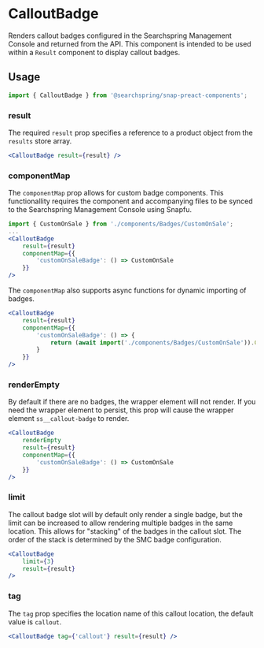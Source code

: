 # CalloutBadge

Renders callout badges configured in the Searchspring Management Console and returned from the API. This component is intended to be used within a `Result` component to display callout badges.

## Usage
```jsx
import { CalloutBadge } from '@searchspring/snap-preact-components';
```

### result
The required `result` prop specifies a reference to a product object from the `results` store array.

```jsx
<CalloutBadge result={result} />
```

### componentMap
The `componentMap` prop allows for custom badge components. This functionallity requires the component and accompanying files to be synced to the Searchspring Management Console using Snapfu.

```jsx
import { CustomOnSale } from './components/Badges/CustomOnSale';
...
<CalloutBadge 
    result={result} 
    componentMap={{
        'customOnSaleBadge': () => CustomOnSale
    }}
/>
```

The `componentMap` also supports async functions for dynamic importing of badges.

```jsx
<CalloutBadge 
    result={result} 
    componentMap={{
        'customOnSaleBadge': () => {
            return (await import('./components/Badges/CustomOnSale')).CustomOnSale;
        }
    }}
/>
```

### renderEmpty
By default if there are no badges, the wrapper element will not render. If you need the wrapper element to persist, this prop will cause the wrapper element `ss__callout-badge` to render.

```jsx
<CalloutBadge
    renderEmpty
    result={result} 
    componentMap={{
        'customOnSaleBadge': () => CustomOnSale
    }}
/>
```

### limit
The callout badge slot will by default only render a single badge, but the limit can be increased to allow rendering multiple badges in the same location. This allows for "stacking" of the badges in the callout slot. The order of the stack is determined by the SMC badge configuration.

```jsx
<CalloutBadge
    limit={3}
    result={result} 
/>
```

### tag
The `tag` prop specifies the location name of this callout location, the default value is `callout`. 

```jsx
<CalloutBadge tag={'callout'} result={result} />
```
